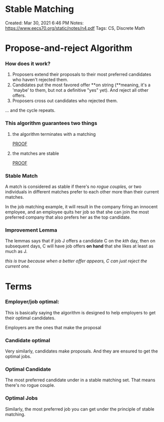 # Stable Matching

Created: Mar 30, 2021 6:46 PM
Notes: https://www.eecs70.org/static/notes/n4.pdf
Tags: CS, Discrete Math

# Propose-and-reject Algorithm

### **How does it work?**

1. Proposers extend their proposals to their most preferred candidates who haven't rejected them.
2. Candidates put the most favored offer **on string (**meaning, it's a 'maybe' to them, but not a definitive "yes" yet). And reject all other offers.
3. Proposers cross out candidates who rejected them. 

... and the cycle repeats. 

### **This algorithm guarantees two things**

1. the algorithm terminates with a matching

    [PROOF](https://www.notion.so/PROOF-902807cbb9f541ba8f7823f9f534bab8)

2. the matches are stable

    [PROOF](https://www.notion.so/PROOF-b8d449b99d0640aa94ff895395ef4996)

### **Stable Match**

A match is considered as stable if there's no *rogue couples,* or two individuals in different matches prefer to each other more than their current matches. 

In the job matching example, it will result in the company firing an innocent employee, and an employee quits her job so that she can join the most preferred company that also prefers her as the top candidate. 

### **Improvement Lemma**

The lemmas says that if job J offers a candidate C on the *kth* day, then on subsequent days, C will have job offers **on hand** that she likes at least as much as J. 

*this is true because when a better offer appears, C can just reject the current one.*

# Terms

### **Employer/job optimal:**

This is basically saying the algorithm is designed to help employers to get their optimal candidates. 

Employers are the ones that make the proposal

### **Candidate optimal**

Very similarly, candidates make proposals. And they are ensured to get the optimal jobs.

### **Optimal Candidate**

The most preferred candidate under in a stable matching set. That means there's no rogue couple.

### **Optimal Jobs**

Similarly, the most preferred job you can get under the principle of stable matching.
